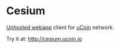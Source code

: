 # Cesium

[Unhosted webapp](https://unhosted.org) client for [uCoin](http://ucoin.io) network.

Try it at: http://cesium.ucoin.io

